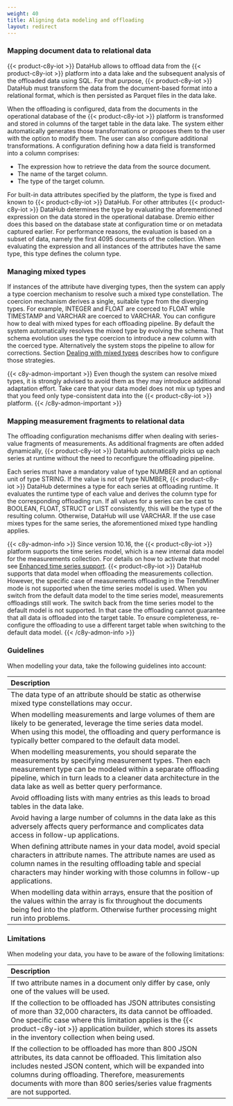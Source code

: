 ```yaml
---
weight: 40
title: Aligning data modeling and offloading
layout: redirect
---
```


### Mapping document data to relational data

{{< product-c8y-iot >}} DataHub allows to offload data from the {{< product-c8y-iot >}} platform into a data lake and the subsequent analysis of the offloaded data using SQL. For that purpose, {{< product-c8y-iot >}} DataHub must transform the data from the document-based format into a relational format, which is then persisted as Parquet files in the data lake.

When the offloading is configured, data from the documents in the operational database of the {{< product-c8y-iot >}} platform is transformed and stored in columns of the target table in the data lake. The system either automatically generates those transformations or proposes them to the user with the option to modify them. The user can also configure additional transformations. A configuration defining how a data field is transformed into a column comprises:
- The expression how to retrieve the data from the source document.
- The name of the target column.
- The type of the target column.

For built-in data attributes specified by the platform, the type is fixed and known to {{< product-c8y-iot >}} DataHub. For other attributes {{< product-c8y-iot >}} DataHub determines the type by evaluating the aforementioned expression on the data stored in the operational database. Dremio either does this based on the database state at configuration time or on metadata captured earlier. For performance reasons, the evaluation is based on a subset of data, namely the first 4095 documents of the collection. When evaluating the expression and all instances of the attributes have the same type, this type defines the column type.

### Managing mixed types

If instances of the attribute have diverging types, then the system can apply a type coercion mechanism to resolve such a mixed type constellation. The coercion mechanism derives a single, suitable type from the diverging types. For example, INTEGER and FLOAT are coerced to FLOAT while TIMESTAMP and VARCHAR are coerced to VARCHAR. You can configure how to deal with mixed types for each offloading pipeline. By default the system automatically resolves the mixed type by evolving the schema. That schema evolution uses the type coercion to introduce a new column with the coerced type. Alternatively the system stops the pipeline to allow for corrections. Section [Dealing with mixed types](/datahub/working-with-datahub/#mixed-types) describes how to configure those strategies.

{{< c8y-admon-important >}}
Even though the system can resolve mixed types, it is strongly advised to avoid them as they may introduce additional adaptation effort. Take care that your data model does not mix up types and that you feed only type-consistent data into the {{< product-c8y-iot >}} platform.
{{< /c8y-admon-important >}}

### Mapping measurement fragments to relational data

The offloading configuration mechanisms differ when dealing with series-value fragments of measurements. As additional fragments are often added dynamically, {{< product-c8y-iot >}} DataHub automatically picks up each series at runtime without the need to reconfigure the offloading pipeline.

Each series must have a mandatory value of type NUMBER and an optional unit of type STRING. If the value is not of type NUMBER, {{< product-c8y-iot >}} DataHub determines a type for each series at offloading runtime. It evaluates the runtime type of each value and derives the column type for the corresponding offloading run. If all values for a series can be cast to BOOLEAN, FLOAT, STRUCT or LIST consistently, this will be the type of the resulting column. Otherwise, DataHub will use VARCHAR. If the use case mixes types for the same series, the aforementioned mixed type handling applies.

{{< c8y-admon-info >}}
Since version 10.16, the {{< product-c8y-iot >}} platform supports the time series model, which is a new internal data model for the measurements collection. For details on how to activate that model see [Enhanced time series support](/users-guide/enterprise-tenant/#timeseries). {{< product-c8y-iot >}} DataHub supports that data model when offloading the measurements collection. However, the specific case of measurements offloading in the TrendMiner mode is not supported when the time series model is used. When you switch from the default data model to the time series model, measurements offloadings still work. The switch back from the time series model to the default model is not supported. In that case the offloading cannot guarantee that all data is offloaded into the target table. To ensure completeness, re-configure the offloading to use a different target table when switching to the default data model.
{{< /c8y-admon-info >}}

### Guidelines

When modelling your data, take the following guidelines into account:

|<div style="width:250px">Description</div>
|:---
|The data type of an attribute should be static as otherwise mixed type constellations may occur.|
|When modelling measurements and large volumes of them are likely to be generated, leverage the time series data model. When using this model, the offloading and query performance is typically better compared to the default data model.|
|When modelling measurements, you should separate the measurements by specifying measurement types. Then each measurement type can be modeled within a separate offloading pipeline, which in turn leads to a cleaner data architecture in the data lake as well as better query performance.|
|Avoid offloading lists with many entries as this leads to broad tables in the data lake.|
|Avoid having a large number of columns in the data lake as this adversely affects query performance and complicates data access in follow-up applications.|
|When defining attribute names in your data model, avoid special characters in attribute names. The attribute names are used as column names in the resulting offloading table and special characters may hinder working with those columns in follow-up applications.|
|When modelling data within arrays, ensure that the position of the values within the array is fix throughout the documents being fed into the platform. Otherwise further processing might run into problems.|

### Limitations

When modeling your data, you have to be aware of the following limitations:

|<div style="width:250px">Description</div>
|:---
|If two attribute names in a document only differ by case, only one of the values will be used.|
|If the collection to be offloaded has JSON attributes consisting of more than 32,000 characters, its data cannot be offloaded. One specific case where this limitation applies is the {{< product-c8y-iot >}} application builder, which stores its assets in the inventory collection when being used.|
|If the collection to be offloaded has more than 800 JSON attributes, its data cannot be offloaded. This limitation also includes nested JSON content, which will be expanded into columns during offloading. Therefore, measurements documents with more than 800 series/series value fragments are not supported.|
